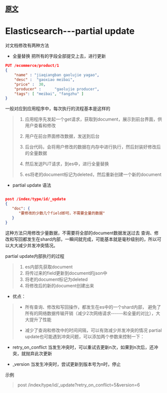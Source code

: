 
## [原文](https://www.jianshu.com/p/ffdde05c7955)

# Elasticsearch---partial update

对文档修改有两种方法

- 全量替换
把所有的字段全部提交上去，进行更新

```json
PUT /ecommerce/product/1
{
    "name" : "jiaqiangban gaolujie yagao",
    "desc" :  "gaoxiao meibai",
    "price" :  30,
    "producer" :      "gaolujie producer",
    "tags": [ "meibai", "fangzhu" ]
}

```
一般对应到应用程序中，每次执行的流程基本是这样的


> 1. 应用程序先发起一个get请求，获取到document，展示到前台界面，供用户查看和修改
>
> 2. 用户在前台界面修改数据，发送到后台
>
> 3. 后台代码，会将用户修改的数据在内存中进行执行，然后封装好修改后的全量数据
>
> 4. 然后发送PUT请求，到es中，进行全量替换
>
> 5. es将老的document标记为deleted，然后重新创建一个新的document

- partial update
语法
```json

post /index/type/id/_update 
{
   "doc": {
      "要修改的少数几个field即可，不需要全量的数据"
   }
}

```
这种方法只用修改少量数据，不需要将全部的document数据发送过去
查询、修改和写回都发生在shard内部，一瞬间就完成，可能基本就是毫秒级别的，所以可以大大减少并发冲突情况。

partial update内部执行的过程

> 1. es内部先获取document
> 2. 将传过来的field更新到document的json中
> 3. 将老的document标记为deleted
> 4. 将修改后的新的document创建出来

- 优点：

> - 所有查询、修改和写回操作，都发生在es中的一个shard内部，
> 避免了所有的网络数据传输开销（减少2次网络请求------和全量的对比），大大提升了性能
>
> - 减少了查询和修改中的时间间隔，可以有效减少并发冲突的情况
partial update也可能遇到冲突问题，可以添加两个参数来控制一下：

- retry_on_conflict
当发生冲突时，可以重试去更新n次，如果到n次后，还冲突，就抛弃此次更新

- _version
当发生冲突时，尝试更新到版本号为n时，停止

示例

> post /index/type/id/_update?retry_on_conflict=5&version=6

